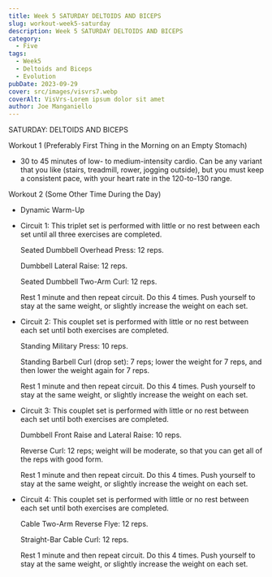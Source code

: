 ```yaml
---
title: Week 5 SATURDAY DELTOIDS AND BICEPS
slug: workout-week5-saturday
description: Week 5 SATURDAY DELTOIDS AND BICEPS
category:
  - Five
tags:
  - Week5 
  - Deltoids and Biceps
  - Evolution
pubDate: 2023-09-29  
cover: src/images/visvrs7.webp
coverAlt: VisVrs-Lorem ipsum dolor sit amet
author: Joe Manganiello
---
```


SATURDAY: DELTOIDS AND BICEPS

Workout 1 (Preferably First Thing in the Morning on an Empty Stomach)

- 30 to 45 minutes of low- to medium-intensity cardio. Can be any variant that you like (stairs, treadmill, rower, jogging outside), but you must keep a consistent pace, with your heart rate in the 120-to-130 range.

Workout 2 (Some Other Time During the Day)

- Dynamic Warm-Up

- Circuit 1: This triplet set is performed with little or no rest between each set until all three exercises are completed.

  Seated Dumbbell Overhead Press: 12 reps.
  
  Dumbbell Lateral Raise: 12 reps.
  
  Seated Dumbbell Two-Arm Curl: 12 reps.

  Rest 1 minute and then repeat circuit. Do this 4 times. Push yourself to stay at the same weight, or slightly increase the weight on each set.

- Circuit 2: This couplet set is performed with little or no rest between each set until both exercises are completed.

  Standing Military Press: 10 reps.

  Standing Barbell Curl (drop set): 7 reps; lower the weight for 7 reps, and then lower the weight again for 7 reps.

  Rest 1 minute and then repeat circuit. Do this 4 times. Push yourself to stay at the same weight, or slightly increase the weight on each set.
  
- Circuit 3: This couplet set is performed with little or no rest between each set until both exercises are completed.

  Dumbbell Front Raise and Lateral Raise: 10 reps.

  Reverse Curl: 12 reps; weight will be moderate, so that you can get all of the reps with good form.

  Rest 1 minute and then repeat circuit. Do this 4 times. Push yourself to stay at the same weight, or slightly increase the weight on each set.

- Circuit 4: This couplet set is performed with little or no rest between each set until both exercises are completed.

  Cable Two-Arm Reverse Flye: 12 reps.

  Straight-Bar Cable Curl: 12 reps.

  Rest 1 minute and then repeat circuit. Do this 4 times. Push yourself to stay at the same weight, or slightly increase the weight on each set.